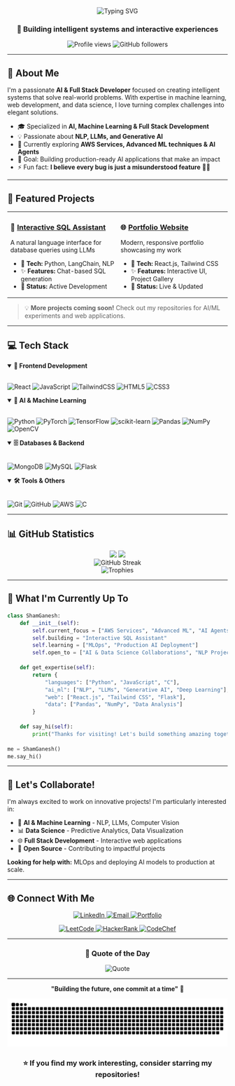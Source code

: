 <div align="center">
  <img src="https://readme-typing-svg.herokuapp.com?font=Fira+Code&weight=600&size=28&pause=1000&color=2E9EF7&center=true&vCenter=true&width=600&lines=Hi+%F0%9F%91%8B%2C+I'm+Sham+Ganesh+S;AI+%26+Full+Stack+Developer;Building+Intelligent+Systems;Turning+Ideas+into+Reality" alt="Typing SVG" />
</div>

<h3 align="center">🌟 Building intelligent systems and interactive experiences</h3>

<p align="center">
  <img src="https://komarev.com/ghpvc/?username=sham1606&label=Profile%20views&color=0e75b6&style=flat" alt="Profile views" />
  <img src="https://img.shields.io/github/followers/sham1606?label=Followers&style=social" alt="GitHub followers" />
</p>

---

## 🚀 About Me

I'm a passionate **AI & Full Stack Developer** focused on creating intelligent systems that solve real-world problems. With expertise in machine learning, web development, and data science, I love turning complex challenges into elegant solutions.

- 🎓 Specialized in **AI, Machine Learning & Full Stack Development**
- 💡 Passionate about **NLP, LLMs, and Generative AI**
- 🌱 Currently exploring **AWS Services, Advanced ML techniques & AI Agents**
- 🎯 Goal: Building production-ready AI applications that make an impact
- ⚡ Fun fact: **I believe every bug is just a misunderstood feature** 🐛✨

---

## 🔭 Featured Projects

<table>
<tr>
<td width="50%">

### 🤖 [Interactive SQL Assistant](https://github.com/Sham1606/chat_with_db)
A natural language interface for database queries using LLMs
- 🎯 **Tech:** Python, LangChain, NLP
- ✨ **Features:** Chat-based SQL generation
- 🚀 **Status:** Active Development

</td>
<td width="50%">

### 🌐 [Portfolio Website](https://shamsportfolio.vercel.app)
Modern, responsive portfolio showcasing my work
- 🎯 **Tech:** React.js, Tailwind CSS
- ✨ **Features:** Interactive UI, Project Gallery
- 🚀 **Status:** Live & Updated

</td>
</tr>
</table>

> 💡 **More projects coming soon!** Check out my repositories for AI/ML experiments and web applications.

---

## 💻 Tech Stack

<details open>
<summary><b>🎨 Frontend Development</b></summary>
<br>

![React](https://img.shields.io/badge/react-%2320232a.svg?style=for-the-badge&logo=react&logoColor=%2361DAFB)
![JavaScript](https://img.shields.io/badge/javascript-%23323330.svg?style=for-the-badge&logo=javascript&logoColor=%23F7DF1E)
![TailwindCSS](https://img.shields.io/badge/tailwindcss-%2338B2AC.svg?style=for-the-badge&logo=tailwind-css&logoColor=white)
![HTML5](https://img.shields.io/badge/html5-%23E34F26.svg?style=for-the-badge&logo=html5&logoColor=white)
![CSS3](https://img.shields.io/badge/css3-%231572B6.svg?style=for-the-badge&logo=css3&logoColor=white)

</details>

<details open>
<summary><b>🤖 AI & Machine Learning</b></summary>
<br>

![Python](https://img.shields.io/badge/python-3670A0?style=for-the-badge&logo=python&logoColor=ffdd54)
![PyTorch](https://img.shields.io/badge/PyTorch-%23EE4C2C.svg?style=for-the-badge&logo=PyTorch&logoColor=white)
![TensorFlow](https://img.shields.io/badge/TensorFlow-%23FF6F00.svg?style=for-the-badge&logo=TensorFlow&logoColor=white)
![scikit-learn](https://img.shields.io/badge/scikit--learn-%23F7931E.svg?style=for-the-badge&logo=scikit-learn&logoColor=white)
![Pandas](https://img.shields.io/badge/pandas-%23150458.svg?style=for-the-badge&logo=pandas&logoColor=white)
![NumPy](https://img.shields.io/badge/numpy-%23013243.svg?style=for-the-badge&logo=numpy&logoColor=white)
![OpenCV](https://img.shields.io/badge/opencv-%23white.svg?style=for-the-badge&logo=opencv&logoColor=white)

</details>

<details open>
<summary><b>🗄️ Databases & Backend</b></summary>
<br>

![MongoDB](https://img.shields.io/badge/MongoDB-%234ea94b.svg?style=for-the-badge&logo=mongodb&logoColor=white)
![MySQL](https://img.shields.io/badge/mysql-%2300f.svg?style=for-the-badge&logo=mysql&logoColor=white)
![Flask](https://img.shields.io/badge/flask-%23000.svg?style=for-the-badge&logo=flask&logoColor=white)

</details>

<details open>
<summary><b>🛠️ Tools & Others</b></summary>
<br>

![Git](https://img.shields.io/badge/git-%23F05033.svg?style=for-the-badge&logo=git&logoColor=white)
![GitHub](https://img.shields.io/badge/github-%23121011.svg?style=for-the-badge&logo=github&logoColor=white)
![AWS](https://img.shields.io/badge/AWS-%23FF9900.svg?style=for-the-badge&logo=amazon-aws&logoColor=white)
![C](https://img.shields.io/badge/c-%2300599C.svg?style=for-the-badge&logo=c&logoColor=white)

</details>

---

## 📊 GitHub Statistics

<div align="center">
  <img height="180em" src="https://github-readme-stats.vercel.app/api?username=sham1606&show_icons=true&theme=tokyonight&include_all_commits=true&count_private=true"/>
  <img height="180em" src="https://github-readme-stats.vercel.app/api/top-langs/?username=sham1606&layout=compact&langs_count=8&theme=tokyonight"/>
</div>

<div align="center">
  <img src="https://github-readme-streak-stats.herokuapp.com/?user=sham1606&theme=tokyonight" alt="GitHub Streak" />
</div>

<div align="center">
  <img src="https://github-profile-trophy.vercel.app/?username=sham1606&theme=tokyonight&no-frame=true&no-bg=false&margin-w=4&row=1" alt="Trophies" />
</div>

---

## 🎯 What I'm Currently Up To

```python
class ShamGanesh:
    def __init__(self):
        self.current_focus = ["AWS Services", "Advanced ML", "AI Agents"]
        self.building = "Interactive SQL Assistant"
        self.learning = ["MLOps", "Production AI Deployment"]
        self.open_to = ["AI & Data Science Collaborations", "NLP Projects", "LLM Applications"]
    
    def get_expertise(self):
        return {
            "languages": ["Python", "JavaScript", "C"],
            "ai_ml": ["NLP", "LLMs", "Generative AI", "Deep Learning"],
            "web": ["React.js", "Tailwind CSS", "Flask"],
            "data": ["Pandas", "NumPy", "Data Analysis"]
        }
    
    def say_hi(self):
        print("Thanks for visiting! Let's build something amazing together 🚀")

me = ShamGanesh()
me.say_hi()
```

---

## 🤝 Let's Collaborate!

I'm always excited to work on innovative projects! I'm particularly interested in:

- 🤖 **AI & Machine Learning** - NLP, LLMs, Computer Vision
- 📊 **Data Science** - Predictive Analytics, Data Visualization
- 🌐 **Full Stack Development** - Interactive web applications
- 🚀 **Open Source** - Contributing to impactful projects

**Looking for help with:** MLOps and deploying AI models to production at scale.

---

## 🌐 Connect With Me

<p align="center">
  <a href="https://linkedin.com/in/sham-ganesh16" target="_blank">
    <img src="https://img.shields.io/badge/LinkedIn-%230077B5.svg?style=for-the-badge&logo=linkedin&logoColor=white" alt="LinkedIn"/>
  </a>
  <a href="mailto:shamganesh1606@gmail.com">
    <img src="https://img.shields.io/badge/Gmail-D14836?style=for-the-badge&logo=gmail&logoColor=white" alt="Email"/>
  </a>
  <a href="https://shamsportfolio.vercel.app" target="_blank">
    <img src="https://img.shields.io/badge/Portfolio-%23000000.svg?style=for-the-badge&logo=vercel&logoColor=white" alt="Portfolio"/>
  </a>
</p>

<p align="center">
  <a href="https://www.leetcode.com/shamganesh1606" target="_blank">
    <img src="https://img.shields.io/badge/LeetCode-FFA116?style=for-the-badge&logo=leetcode&logoColor=black" alt="LeetCode"/>
  </a>
  <a href="https://www.hackerrank.com/shamganesh1606" target="_blank">
    <img src="https://img.shields.io/badge/HackerRank-2EC866?style=for-the-badge&logo=hackerrank&logoColor=white" alt="HackerRank"/>
  </a>
  <a href="https://www.codechef.com/users/void_sand_22" target="_blank">
    <img src="https://img.shields.io/badge/CodeChef-5B4638?style=for-the-badge&logo=codechef&logoColor=white" alt="CodeChef"/>
  </a>
</p>

---

<div align="center">
  
### 💭 Quote of the Day
  
![Quote](https://quotes-github-readme.vercel.app/api?type=horizontal&theme=tokyonight)

</div>

---

<div align="center">
  
**"Building the future, one commit at a time"** 🚀

<img src="https://raw.githubusercontent.com/Platane/snk/output/github-contribution-grid-snake-dark.svg" alt="Snake animation" />

### ⭐ If you find my work interesting, consider starring my repositories!

</div>
